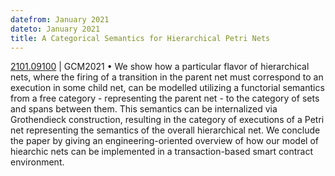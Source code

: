 ```yaml
---
datefrom: January 2021
dateto: January 2021
title: A Categorical Semantics for Hierarchical Petri Nets
---
```


[2101.09100](stuff/hierarchical.pdf) | GCM2021 • We show how a particular flavor of hierarchical nets, where the firing of a transition in the parent net must correspond to an execution in some child net, can be modelled utilizing a functorial semantics from a free category - representing the parent net - to the category of sets and spans between them. This semantics can be internalized via Grothendieck construction, resulting in the category of executions of a Petri net representing the semantics of the overall hierarchical net. We conclude the paper by giving an engineering-oriented overview of how our model of hiearchic nets can be implemented in a transaction-based smart contract environment.